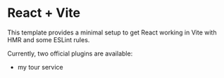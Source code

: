 # React + Vite

This template provides a minimal setup to get React working in Vite with HMR and some ESLint rules.

Currently, two official plugins are available:

- my tour service
